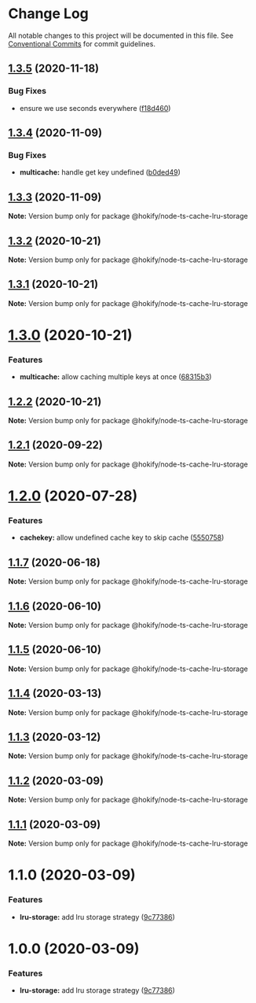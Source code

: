 # Change Log

All notable changes to this project will be documented in this file.
See [Conventional Commits](https://conventionalcommits.org) for commit guidelines.

## [1.3.5](https://github.com/hokify/node-ts-cache/compare/@hokify/node-ts-cache-lru-storage@1.3.4...@hokify/node-ts-cache-lru-storage@1.3.5) (2020-11-18)


### Bug Fixes

* ensure we use seconds everywhere ([f18d460](https://github.com/hokify/node-ts-cache/commit/f18d460a8a1f195ca58a92c56c5d3cc7d216b6d9))





## [1.3.4](https://github.com/hokify/node-ts-cache/compare/@hokify/node-ts-cache-lru-storage@1.3.3...@hokify/node-ts-cache-lru-storage@1.3.4) (2020-11-09)


### Bug Fixes

* **multicache:** handle get key undefined ([b0ded49](https://github.com/hokify/node-ts-cache/commit/b0ded498ad988a44ff62566909403268e4b6b288))





## [1.3.3](https://github.com/hokify/node-ts-cache/compare/@hokify/node-ts-cache-lru-storage@1.3.2...@hokify/node-ts-cache-lru-storage@1.3.3) (2020-11-09)

**Note:** Version bump only for package @hokify/node-ts-cache-lru-storage





## [1.3.2](https://github.com/hokify/node-ts-cache/compare/@hokify/node-ts-cache-lru-storage@1.3.1...@hokify/node-ts-cache-lru-storage@1.3.2) (2020-10-21)

**Note:** Version bump only for package @hokify/node-ts-cache-lru-storage





## [1.3.1](https://github.com/hokify/node-ts-cache/compare/@hokify/node-ts-cache-lru-storage@1.3.0...@hokify/node-ts-cache-lru-storage@1.3.1) (2020-10-21)

**Note:** Version bump only for package @hokify/node-ts-cache-lru-storage





# [1.3.0](https://github.com/hokify/node-ts-cache/compare/@hokify/node-ts-cache-lru-storage@1.2.2...@hokify/node-ts-cache-lru-storage@1.3.0) (2020-10-21)


### Features

* **multicache:** allow caching multiple keys at once ([68315b3](https://github.com/hokify/node-ts-cache/commit/68315b3c73f65a62a60ffe5e21921bbd2ea471a6))





## [1.2.2](https://github.com/hokify/node-ts-cache/compare/@hokify/node-ts-cache-lru-storage@1.2.1...@hokify/node-ts-cache-lru-storage@1.2.2) (2020-10-21)

**Note:** Version bump only for package @hokify/node-ts-cache-lru-storage





## [1.2.1](https://github.com/hokify/node-ts-cache/compare/@hokify/node-ts-cache-lru-storage@1.2.0...@hokify/node-ts-cache-lru-storage@1.2.1) (2020-09-22)

**Note:** Version bump only for package @hokify/node-ts-cache-lru-storage





# [1.2.0](https://github.com/hokify/node-ts-cache/compare/@hokify/node-ts-cache-lru-storage@1.1.7...@hokify/node-ts-cache-lru-storage@1.2.0) (2020-07-28)


### Features

* **cachekey:** allow undefined cache key to skip cache ([5550758](https://github.com/hokify/node-ts-cache/commit/555075821c6e581aebb41c76cb6b81fe56724f98))





## [1.1.7](https://github.com/hokify/node-ts-cache/compare/@hokify/node-ts-cache-lru-storage@1.1.6...@hokify/node-ts-cache-lru-storage@1.1.7) (2020-06-18)

**Note:** Version bump only for package @hokify/node-ts-cache-lru-storage





## [1.1.6](https://github.com/hokify/node-ts-cache/compare/@hokify/node-ts-cache-lru-storage@1.1.5...@hokify/node-ts-cache-lru-storage@1.1.6) (2020-06-10)

**Note:** Version bump only for package @hokify/node-ts-cache-lru-storage





## [1.1.5](https://github.com/hokify/node-ts-cache/compare/@hokify/node-ts-cache-lru-storage@1.1.4...@hokify/node-ts-cache-lru-storage@1.1.5) (2020-06-10)

**Note:** Version bump only for package @hokify/node-ts-cache-lru-storage





## [1.1.4](https://github.com/hokify/node-ts-cache/compare/@hokify/node-ts-cache-lru-storage@1.1.3...@hokify/node-ts-cache-lru-storage@1.1.4) (2020-03-13)

**Note:** Version bump only for package @hokify/node-ts-cache-lru-storage





## [1.1.3](https://github.com/hokify/node-ts-cache/compare/@hokify/node-ts-cache-lru-storage@1.1.2...@hokify/node-ts-cache-lru-storage@1.1.3) (2020-03-12)

**Note:** Version bump only for package @hokify/node-ts-cache-lru-storage





## [1.1.2](https://github.com/hokify/node-ts-cache/compare/@hokify/node-ts-cache-lru-storage@1.1.1...@hokify/node-ts-cache-lru-storage@1.1.2) (2020-03-09)

**Note:** Version bump only for package @hokify/node-ts-cache-lru-storage





## [1.1.1](https://github.com/hokify/node-ts-cache/compare/@hokify/node-ts-cache-lru-storage@1.1.0...@hokify/node-ts-cache-lru-storage@1.1.1) (2020-03-09)

**Note:** Version bump only for package @hokify/node-ts-cache-lru-storage





# 1.1.0 (2020-03-09)


### Features

* **lru-storage:** add lru storage strategy ([9c77386](https://github.com/hokify/node-ts-cache/commit/9c77386bba9ca4fd9de409cb69709d6501a807e7))





# 1.0.0 (2020-03-09)


### Features

* **lru-storage:** add lru storage strategy ([9c77386](https://github.com/hokify/node-ts-cache/commit/9c77386bba9ca4fd9de409cb69709d6501a807e7))
